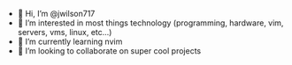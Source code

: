 - 👋 Hi, I’m @jwilson717
- 👀 I’m interested in most things technology (programming, hardware, vim, servers, vms, linux, etc...)
- 🌱 I’m currently learning nvim
- 💞️ I’m looking to collaborate on super cool projects

<!---
jwilson717/jwilson717 is a ✨ special ✨ repository because its `README.md` (this file) appears on your GitHub profile.
You can click the Preview link to take a look at your changes.
--->
